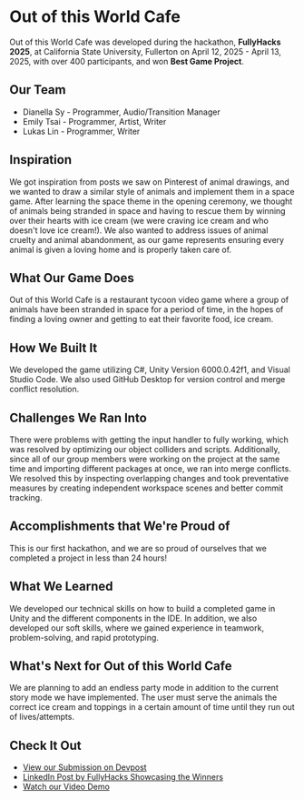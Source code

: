 # Out of this World Cafe

Out of this World Cafe was developed during the hackathon, **FullyHacks 2025**, at California State University, Fullerton on April 12, 2025 - April 13, 2025, with over 400 participants, and won **Best Game Project**. 

## Our Team
* Dianella Sy - Programmer, Audio/Transition Manager
* Emily Tsai - Programmer, Artist, Writer
* Lukas Lin - Programmer, Writer

## Inspiration
We got inspiration from posts we saw on Pinterest of animal drawings, and we wanted to draw a similar style of animals and implement them in a space game. After learning the space theme in the opening ceremony, we thought of animals being stranded in space and having to rescue them by winning over their hearts with ice cream (we were craving ice cream and who doesn't love ice cream!). We also wanted to address issues of animal cruelty and animal abandonment, as our game represents ensuring every animal is given a loving home and is properly taken care of.

## What Our Game Does
Out of this World Cafe is a restaurant tycoon video game where a group of animals have been stranded in space for a period of time, in the hopes of finding a loving owner and getting to eat their favorite food, ice cream. 

## How We Built It
We developed the game utilizing C#, Unity Version 6000.0.42f1, and Visual Studio Code. We also used GitHub Desktop for version control and merge conflict resolution.

## Challenges We Ran Into
There were problems with getting the input handler to fully working, which was resolved by optimizing our object colliders and scripts. Additionally, since all of our group members were working on the project at the same time and importing different packages at once, we ran into merge conflicts. We resolved this by inspecting overlapping changes and took preventative measures by creating independent workspace scenes and better commit tracking.

## Accomplishments that We're Proud of
This is our first hackathon, and we are so proud of ourselves that we completed a project in less than 24 hours!

## What We Learned
We developed our technical skills on how to build a completed game in Unity and the different components in the IDE. In addition, we also developed our soft skills, where we gained experience in teamwork, problem-solving, and rapid prototyping.

## What's Next for Out of this World Cafe
We are planning to add an endless party mode in addition to the current story mode we have implemented. The user must serve the animals the correct ice cream and toppings in a certain amount of time until they run out of lives/attempts.

## Check It Out
- [View our Submission on Devpost](https://devpost.com/software/out-of-this-world-cafe?_gl=1*q7ws37*_gcl_au*MjAxMTczMDExNC4xNzQ0NTk2NTEy*_ga*NDc2NTI1MTQyLjE3MzM5NjU4ODE.*_ga_0YHJK3Y10M*MTc0NDcyNzU5Ni4zLjEuMTc0NDcyNzY0MC4wLjAuMA..)
- [LinkedIn Post by FullyHacks Showcasing the Winners](https://www.linkedin.com/posts/fullyhacks_fullyhacks-fullyhacks2025-acm-activity-7317686445756817409-8a0P)
- [Watch our Video Demo](https://vimeo.com/1075136877)
